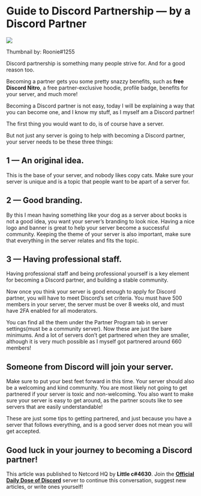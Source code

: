 Guide to Discord Partnership — by a Discord Partner
===================================================

![](https://miro.medium.com/max/1400/1*6xToeZaRewq9CsPM-UapnA.png)

Thumbnail by: Roonie#1255

Discord partnership is something many people strive for. And for a good reason too.

Becoming a partner gets you some pretty snazzy benefits, such as **free Discord Nitro**, a free partner-exclusive hoodie, profile badge, benefits for your server, and much more!

Becoming a Discord partner is not easy, today I will be explaining a way that you can become one, and I know my stuff, as I myself am a Discord partner!

The first thing you would want to do, is of course have a server.

But not just any server is going to help with becoming a Discord partner, your server needs to be these three things:

1 — An original idea.
---------------------

This is the base of your server, and nobody likes copy cats. Make sure your server is unique and is a topic that people want to be apart of a server for.

2 — Good branding.
------------------

By this I mean having something like your dog as a server about books is not a good idea, you want your server’s branding to look nice. Having a nice logo and banner is great to help your server become a successful community. Keeping the theme of your server is also important, make sure that everything in the server relates and fits the topic.

3 — Having professional staff.
------------------------------

Having professional staff and being professional yourself is a key element for becoming a Discord partner, and building a stable community.

Now once you think your server is good enough to apply for Discord partner, you will have to meet Discord’s set criteria. You must have 500 members in your server, the server must be over 8 weeks old, and must have 2FA enabled for all moderators.

You can find all the them under the Partner Program tab in server settings(must be a community server). Now these are just the bare minimums. And a lot of servers don’t get partnered when they are smaller, although it is very much possible as I myself got partnered around 660 members!

Someone from Discord will join your server.
-------------------------------------------

Make sure to put your best feet forward in this time. Your server should also be a welcoming and kind community. You are most likely not going to get partnered if your server is toxic and non-welcoming. You also want to make sure your server is easy to get around, as the partner scouts like to see servers that are easily understandable!

These are just some tips to getting partnered, and just because you have a server that follows everything, and is a good server does not mean you will get accepted.

Good luck in your journey to becoming a Discord partner!
--------------------------------------------------------

This article was published to Netcord HQ by **Little c#4630**. Join the [**Official Daily Dose of Discord**](https://discord.gg/JjfYGRJ2NN) server to continue this conversation, suggest new articles, or write ones yourself!
